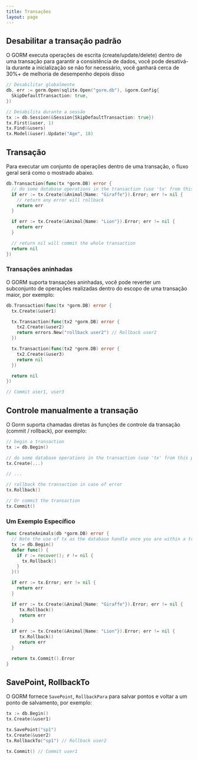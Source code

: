```yaml
---
title: Transações
layout: page
---
```


## Desabilitar a transação padrão

O GORM executa operações de escrita (create/update/delete) dentro de uma transação para garantir a consistência de dados, você pode desativá-la durante a inicialização se não for necessário, você ganhará cerca de 30%+ de melhoria de desempenho depois disso

```go
// Desabilitar globalmente
db, err := gorm.Open(sqlite.Open("gorm.db"), &gorm.Config{
  SkipDefaultTransaction: true,
})

// Desabilita durante a sessão
tx := db.Session(&Session{SkipDefaultTransaction: true})
tx.First(&user, 1)
tx.Find(&users)
tx.Model(&user).Update("Age", 18)
```

## Transação

Para executar um conjunto de operações dentro de uma transação, o fluxo geral será como o mostrado abaixo.

```go
db.Transaction(func(tx *gorm.DB) error {
  // do some database operations in the transaction (use 'tx' from this point, not 'db')
  if err := tx.Create(&Animal{Name: "Giraffe"}).Error; err != nil {
    // return any error will rollback
    return err
  }

  if err := tx.Create(&Animal{Name: "Lion"}).Error; err != nil {
    return err
  }

  // return nil will commit the whole transaction
  return nil
})
```

### Transações aninhadas

O GORM suporta transações aninhadas, você pode reverter um subconjunto de operações realizadas dentro do escopo de uma transação maior, por exemplo:

```go
db.Transaction(func(tx *gorm.DB) error {
  tx.Create(&user1)

  tx.Transaction(func(tx2 *gorm.DB) error {
    tx2.Create(&user2)
    return errors.New("rollback user2") // Rollback user2
  })

  tx.Transaction(func(tx2 *gorm.DB) error {
    tx2.Create(&user3)
    return nil
  })

  return nil
})

// Commit user1, user3
```

## Controle manualmente a transação

O Gorm suporta chamadas diretas às funções de controle da transação  (commit / rollback), por exemplo:

```go
// begin a transaction
tx := db.Begin()

// do some database operations in the transaction (use 'tx' from this point, not 'db')
tx.Create(...)

// ...

// rollback the transaction in case of error
tx.Rollback()

// Or commit the transaction
tx.Commit()
```

### Um Exemplo Específico

```go
func CreateAnimals(db *gorm.DB) error {
  // Note the use of tx as the database handle once you are within a transaction
  tx := db.Begin()
  defer func() {
    if r := recover(); r != nil {
      tx.Rollback()
    }
  }()

  if err := tx.Error; err != nil {
    return err
  }

  if err := tx.Create(&Animal{Name: "Giraffe"}).Error; err != nil {
     tx.Rollback()
     return err
  }

  if err := tx.Create(&Animal{Name: "Lion"}).Error; err != nil {
     tx.Rollback()
     return err
  }

  return tx.Commit().Error
}
```

## SavePoint, RollbackTo

O GORM fornece `SavePoint`, `RollbackPara` para salvar pontos e voltar a um ponto de salvamento, por exemplo:

```go
tx := db.Begin()
tx.Create(&user1)

tx.SavePoint("sp1")
tx.Create(&user2)
tx.RollbackTo("sp1") // Rollback user2

tx.Commit() // Commit user1
```

